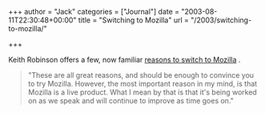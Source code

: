 +++
author = "Jack"
categories = ["Journal"]
date = "2003-08-11T22:30:48+00:00"
title = "Switching to Mozilla"
url = "/2003/switching-to-mozilla/"

+++

Keith Robinson offers a few, now familiar [reasons to switch to Mozilla][1] .
  


> "These are all great reasons, and should be enough to convince you to try Mozilla. However, the most important reason in my mind, is that Mozilla is a live product. What I mean by that is that it's being worked on as we speak and will continue to improve as time goes on."

 [1]: http://www.7nights.com/dkrprod/gwt_six.php